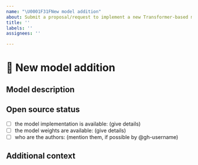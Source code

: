 ```yaml
---
name: "\U0001F31FNew model addition"
about: Submit a proposal/request to implement a new Transformer-based model
title: ''
labels: ''
assignees: ''

---
```


# 🌟 New model addition

## Model description

<!-- Important information -->

## Open source status

* [ ] the model implementation is available: (give details)
* [ ] the model weights are available: (give details)
* [ ] who are the authors: (mention them, if possible by @gh-username)

## Additional context

<!-- Add any other context about the problem here. -->
